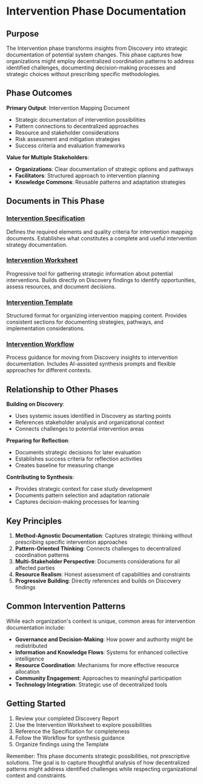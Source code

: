 # Intervention Phase Documentation

## Purpose

The Intervention phase transforms insights from Discovery into strategic documentation of potential system changes. This phase captures how organizations might employ decentralized coordination patterns to address identified challenges, documenting decision-making processes and strategic choices without prescribing specific methodologies.

## Phase Outcomes

**Primary Output**: Intervention Mapping Document
- Strategic documentation of intervention possibilities
- Pattern connections to decentralized approaches
- Resource and stakeholder considerations
- Risk assessment and mitigation strategies
- Success criteria and evaluation frameworks

**Value for Multiple Stakeholders**:
- **Organizations**: Clear documentation of strategic options and pathways
- **Facilitators**: Structured approach to intervention planning
- **Knowledge Commons**: Reusable patterns and adaptation strategies

## Documents in This Phase

### [Intervention Specification](intervention-specification.md)
Defines the required elements and quality criteria for intervention mapping documents. Establishes what constitutes a complete and useful intervention strategy documentation.

### [Intervention Worksheet](intervention-worksheet.md)
Progressive tool for gathering strategic information about potential interventions. Builds directly on Discovery findings to identify opportunities, assess resources, and document decisions.

### [Intervention Template](intervention-template.md)
Structured format for organizing intervention mapping content. Provides consistent sections for documenting strategies, pathways, and implementation considerations.

### [Intervention Workflow](intervention-workflow.md)
Process guidance for moving from Discovery insights to intervention documentation. Includes AI-assisted synthesis prompts and flexible approaches for different contexts.

## Relationship to Other Phases

**Building on Discovery**:
- Uses systemic issues identified in Discovery as starting points
- References stakeholder analysis and organizational context
- Connects challenges to potential intervention areas

**Preparing for Reflection**:
- Documents strategic decisions for later evaluation
- Establishes success criteria for reflection activities
- Creates baseline for measuring change

**Contributing to Synthesis**:
- Provides strategic context for case study development
- Documents pattern selection and adaptation rationale
- Captures decision-making processes for learning

## Key Principles

1. **Method-Agnostic Documentation**: Captures strategic thinking without prescribing specific intervention approaches
2. **Pattern-Oriented Thinking**: Connects challenges to decentralized coordination patterns
3. **Multi-Stakeholder Perspective**: Documents considerations for all affected parties
4. **Resource Realism**: Honest assessment of capabilities and constraints
5. **Progressive Building**: Directly references and builds on Discovery findings

## Common Intervention Patterns

While each organization's context is unique, common areas for intervention documentation include:

- **Governance and Decision-Making**: How power and authority might be redistributed
- **Information and Knowledge Flows**: Systems for enhanced collective intelligence
- **Resource Coordination**: Mechanisms for more effective resource allocation
- **Community Engagement**: Approaches to meaningful participation
- **Technology Integration**: Strategic use of decentralized tools

## Getting Started

1. Review your completed Discovery Report
2. Use the Intervention Worksheet to explore possibilities
3. Reference the Specification for completeness
4. Follow the Workflow for synthesis guidance
5. Organize findings using the Template

Remember: This phase documents strategic possibilities, not prescriptive solutions. The goal is to capture thoughtful analysis of how decentralized patterns might address identified challenges while respecting organizational context and constraints.